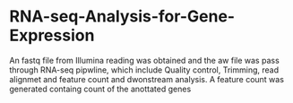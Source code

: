 # RNA-seq-Analysis-for-Gene-Expression
An fastq file from Illumina reading was obtained and the aw file was pass through RNA-seq pipwline, which include Quality control, Trimming, read alignmet and feature count and dwonstream analysis.
A feature count was generated containg count of the anottated genes
